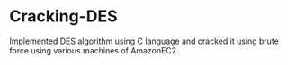# Cracking-DES
Implemented DES algorithm using C language and cracked it using brute force using various machines of AmazonEC2
